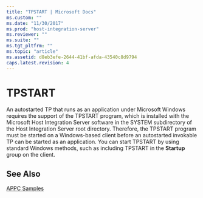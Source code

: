 ```yaml
---
title: "TPSTART | Microsoft Docs"
ms.custom: ""
ms.date: "11/30/2017"
ms.prod: "host-integration-server"
ms.reviewer: ""
ms.suite: ""
ms.tgt_pltfrm: ""
ms.topic: "article"
ms.assetid: d8eb3efe-2644-41bf-afda-43540c8d9794
caps.latest.revision: 4
---
```

# TPSTART
An autostarted TP that runs as an application under Microsoft Windows requires the support of the TPSTART program, which is installed with the Microsoft Host Integration Server software in the SYSTEM subdirectory of the Host Integration Server root directory. Therefore, the TPSTART program must be started on a Windows-based client before an autostarted invokable TP can be started as an application. You can start TPSTART by using standard Windows methods, such as including TPSTART in the **Startup** group on the client.  
  
## See Also  
 [APPC Samples](../HIS2010/appc-samples.md)